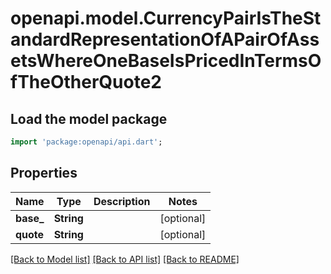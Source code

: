# openapi.model.CurrencyPairIsTheStandardRepresentationOfAPairOfAssetsWhereOneBaseIsPricedInTermsOfTheOtherQuote2

## Load the model package
```dart
import 'package:openapi/api.dart';
```

## Properties
Name | Type | Description | Notes
------------ | ------------- | ------------- | -------------
**base_** | **String** |  | [optional] 
**quote** | **String** |  | [optional] 

[[Back to Model list]](../README.md#documentation-for-models) [[Back to API list]](../README.md#documentation-for-api-endpoints) [[Back to README]](../README.md)


